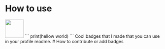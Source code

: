 # How to use
<img width = "60"  src = "https://github.com/SuperSaiyanCoding/Profile-readme-badges/assets/112682624/7afef4f8-9af3-4487-bb46-ec0f57f8fdd9">
``` print(hellow world) ```
Cool badges that I made that you can use in your profile readme.
# How to contribute or add badges
